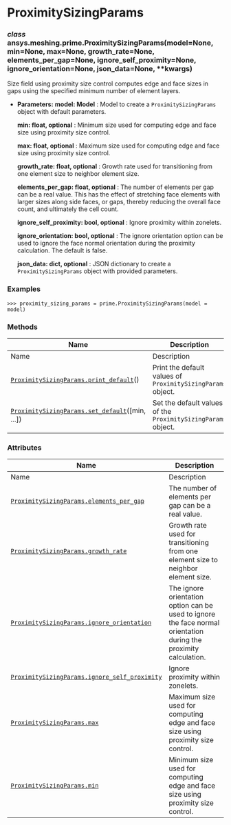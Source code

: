 # ProximitySizingParams

<a id="ansys.meshing.prime.ProximitySizingParams"></a>

### *class* ansys.meshing.prime.ProximitySizingParams(model=None, min=None, max=None, growth_rate=None, elements_per_gap=None, ignore_self_proximity=None, ignore_orientation=None, json_data=None, \*\*kwargs)

Size field using proximity size control computes edge and face sizes in gaps using the specified minimum number of element layers.

* **Parameters:**
  **model: Model**
  : Model to create a `ProximitySizingParams` object with default parameters.

  **min: float, optional**
  : Minimum size used for computing edge and face size using proximity size control.

  **max: float, optional**
  : Maximum size used for computing edge and face size using proximity size control.

  **growth_rate: float, optional**
  : Growth rate used for transitioning from one element size to neighbor element size.

  **elements_per_gap: float, optional**
  : The number of elements per gap can be a real value.  This has the effect of stretching face elements with larger sizes along side faces,  or gaps, thereby reducing the overall face count, and ultimately the cell count.

  **ignore_self_proximity: bool, optional**
  : Ignore proximity within zonelets.

  **ignore_orientation: bool, optional**
  : The ignore orientation option can be used to ignore the face normal orientation during the proximity calculation. The default is false.

  **json_data: dict, optional**
  : JSON dictionary to create a `ProximitySizingParams` object with provided parameters.

### Examples

```pycon
>>> proximity_sizing_params = prime.ProximitySizingParams(model = model)
```

<!-- !! processed by numpydoc !! -->

### Methods

| Name | Description |
|-------------------------------------------------------------------------------------------------------------------------------------------------------------------|---------------------------------------------------------------|
| Name | Description |
| [`ProximitySizingParams.print_default`](ansys.meshing.prime.ProximitySizingParams.print_default.md#ansys.meshing.prime.ProximitySizingParams.print_default)()     | Print the default values of `ProximitySizingParams` object.   |
| [`ProximitySizingParams.set_default`](ansys.meshing.prime.ProximitySizingParams.set_default.md#ansys.meshing.prime.ProximitySizingParams.set_default)([min, ...]) | Set the default values of the `ProximitySizingParams` object. |

### Attributes

| Name | Description |
|-------------------------------------------------------------------------------------------------------------------------------------------------------------------------------------|-------------------------------------------------------------------------------------------------------------------|
| Name | Description |
| [`ProximitySizingParams.elements_per_gap`](ansys.meshing.prime.ProximitySizingParams.elements_per_gap.md#ansys.meshing.prime.ProximitySizingParams.elements_per_gap)                | The number of elements per gap can be a real value.                                                               |
| [`ProximitySizingParams.growth_rate`](ansys.meshing.prime.ProximitySizingParams.growth_rate.md#ansys.meshing.prime.ProximitySizingParams.growth_rate)                               | Growth rate used for transitioning from one element size to neighbor element size.                                |
| [`ProximitySizingParams.ignore_orientation`](ansys.meshing.prime.ProximitySizingParams.ignore_orientation.md#ansys.meshing.prime.ProximitySizingParams.ignore_orientation)          | The ignore orientation option can be used to ignore the face normal orientation during the proximity calculation. |
| [`ProximitySizingParams.ignore_self_proximity`](ansys.meshing.prime.ProximitySizingParams.ignore_self_proximity.md#ansys.meshing.prime.ProximitySizingParams.ignore_self_proximity) | Ignore proximity within zonelets.                                                                                 |
| [`ProximitySizingParams.max`](ansys.meshing.prime.ProximitySizingParams.max.md#ansys.meshing.prime.ProximitySizingParams.max)                                                       | Maximum size used for computing edge and face size using proximity size control.                                  |
| [`ProximitySizingParams.min`](ansys.meshing.prime.ProximitySizingParams.min.md#ansys.meshing.prime.ProximitySizingParams.min)                                                       | Minimum size used for computing edge and face size using proximity size control.                                  |
<!-- vale on -->